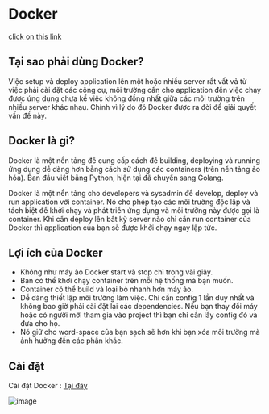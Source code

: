 # Docker

[click on this link](#my-multi-word-header)

## Tại sao phải dùng Docker?

Việc setup và deploy application lên một hoặc nhiều server rất vất vả từ việc phải cài đặt các công cụ, môi trường cần cho application đến việc chạy được ứng dụng chưa kể việc không đồng nhất giữa các môi trường trên nhiều server khác nhau. Chính vì lý do đó Docker được ra đời để giải quyết vấn đề này.

## Docker là gì?
Docker là một nền tảng để cung cấp cách để building, deploying và running ứng dụng dễ dàng hơn bằng cách sử dụng các containers (trên nền tảng ảo hóa). Ban đầu viết bằng Python, hiện tại đã chuyển sang Golang.

Docker là một nền tảng cho developers và sysadmin để develop, deploy và run application với container. Nó cho phép tạo các môi trường độc lập và tách biệt để khởi chạy và phát triển ứng dụng và môi trường này được gọi là container. Khi cần deploy lên bất kỳ server nào chỉ cần run container của Docker thì application của bạn sẽ được khởi chạy ngay lập tức.

## Lợi ích của Docker
* Không như máy ảo Docker start và stop chỉ trong vài giây.
* Bạn có thể khởi chạy container trên mỗi hệ thống mà bạn muốn.
* Container có thể build và loại bỏ nhanh hơn máy ảo.
* Dễ dàng thiết lập môi trường làm việc. Chỉ cần config 1 lần duy nhất và không bao giờ phải cài đặt lại các dependencies. Nếu bạn thay đổi máy hoặc có người mới tham gia vào project thì bạn chỉ cần lấy config đó và đưa cho họ.
* Nó giữ cho word-space của bạn sạch sẽ hơn khi bạn xóa môi trường mà ảnh hưởng đến các phần khác.

## Cài đặt
Cài đặt Docker : [Tại đây](https://www.docker.com/get-started)

![image](https://user-images.githubusercontent.com/63473793/123521965-4432ce80-d6e4-11eb-9ec8-22a38c443ccf.png)